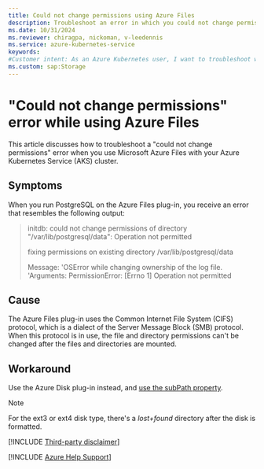```yaml
---
title: Could not change permissions using Azure Files
description: Troubleshoot an error in which you could not change permissions when you use Azure Files in Azure Kubernetes Service (AKS).
ms.date: 10/31/2024
ms.reviewer: chiragpa, nickoman, v-leedennis
ms.service: azure-kubernetes-service
keywords:
#Customer intent: As an Azure Kubernetes user, I want to troubleshoot why I receive a "could not change permissions" error when I use Azure Files so that I can successfully use my Azure Kubernetes Service (AKS) cluster.
ms.custom: sap:Storage
---
```

# "Could not change permissions" error while using Azure Files

This article discusses how to troubleshoot a "could not change permissions" error when you use Microsoft Azure Files with your Azure Kubernetes Service (AKS) cluster.

## Symptoms

When you run PostgreSQL on the Azure Files plug-in, you receive an error that resembles the following output:

> initdb: could not change permissions of directory "/var/lib/postgresql/data": Operation not permitted
>
> fixing permissions on existing directory /var/lib/postgresql/data
> 
> Message: 'OSError while changing ownership of the log file. 'Arguments: PermissionError: [Errno 1] Operation not permitted

## Cause

The Azure Files plug-in uses the Common Internet File System (CIFS) protocol, which is a dialect of the Server Message Block (SMB) protocol. When this protocol is in use, the file and directory permissions can't be changed after the files and directories are mounted.

## Workaround

Use the Azure Disk plug-in instead, and [use the subPath property](https://kubernetes.io/docs/concepts/storage/volumes/#using-subpath).

> [!NOTE]
> For the ext3 or ext4 disk type, there's a *lost+found* directory after the disk is formatted.

[!INCLUDE [Third-party disclaimer](../../../includes/third-party-disclaimer.md)]

[!INCLUDE [Azure Help Support](../../../includes/azure-help-support.md)]

